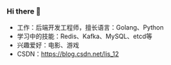 ### Hi there 👋

+ 工作：后端开发工程师，擅长语言：Golang、Python   
+ 学习中的技能：Redis、Kafka、MySQL、etcd等  
+ 兴趣爱好：电影、游戏  
+ CSDN：https://blog.csdn.net/lis_12
